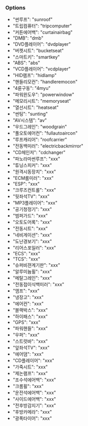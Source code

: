 ### Options

* "썬루프": "sunroof"
* "트립컴퓨터": "tripcomputer"
* "커튼에어백": "curtainairbag"
* "DMB": "dmb"
* "DVD플레이어": "dvdplayer"
* "버켓시트": "bucketseat"
* "스마트키": "smartkey"
* "ABS": "abs"
* "VCD플레이어": "vcdplayer"
* "HID램프": "hidlamp"
* "핸들리모컨": "handleremocon"
* "4륜구동": "4myu"
* "파워윈도우": "powerwindow"
* "메모리시트": "memoryseat"
* "열선시트": "heatseat"
* "썬팅": "sunting"
* "AV시스템": "av"
* "우드그레인": "woodgrain"
* "풀오토에어컨": "fullautoaircon"
* "루프캐리어": "roofcarrier"
* "전동백미러": "electricbackmirror"
* "CD체인저": "cdchanger"
* "파노라마썬루프": "xxx"
* "튜닝스피커": "xxx"
* "원격시동장치": "xxx"
* "ECM룸미러": "xxx"
* "ESP": "xxx"
* "크루즈컨트롤": "xxx"
* "뒷좌석TV": "xxx"
* "MP3플레이어": "xxx"
* "공기청정기": "xxx"
* "범퍼가드": "xxx"
* "오토도어록": "xxx"
* "전동시트": "xxx"
* "네비게이션": "xxx"
* "도난경보기": "xxx"
* "리어스포일러": "xxx"
* "ECS": "xxx"
* "TCS": "xxx"
* "슈퍼비젼계기판": "xxx"
* "알루미늄휠": "xxx"
* "메탈그레인": "xxx"
* "전동접이식백미러": "xxx"
* "앰프": "xxx"
* "냉장고": "xxx"
* "에어컨": "xxx"
* "블랙박스": "xxx"
* "하이패스": "xxx"
* "GPS": "xxx"
* "파워핸들": "xxx"
* "우퍼": "xxx"
* "스트럿바": "xxx"
* "앞좌석TV": "xxx"
* "에어댐": "xxx"
* "CD플레이어": "xxx"
* "가죽시트": "xxx"
* "제논램프": "xxx"
* "조수석에어백": "xxx"
* "크롬휠": "xxx"
* "운전석에어백": "xxx"
* "사이드에어백": "xxx"
* "전후방감지기": "xxx"
* "후방카메라": "xxx"
* "광폭타이어": "xxx"
